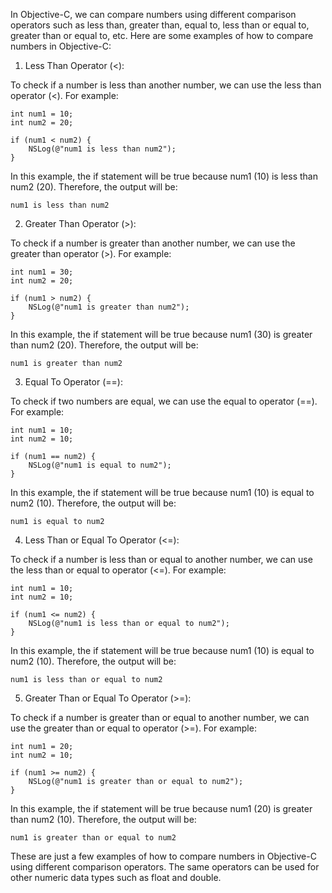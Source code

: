 In Objective-C, we can compare numbers using different comparison operators such as less than, greater than, equal to, less than or equal to, greater than or equal to, etc. Here are some examples of how to compare numbers in Objective-C:

1. Less Than Operator (<):

To check if a number is less than another number, we can use the less than operator (<). For example:

```
int num1 = 10;
int num2 = 20;

if (num1 < num2) {
    NSLog(@"num1 is less than num2");
}
```

In this example, the if statement will be true because num1 (10) is less than num2 (20). Therefore, the output will be:

```
num1 is less than num2
```

2. Greater Than Operator (>):

To check if a number is greater than another number, we can use the greater than operator (>). For example:

```
int num1 = 30;
int num2 = 20;

if (num1 > num2) {
    NSLog(@"num1 is greater than num2");
}
```

In this example, the if statement will be true because num1 (30) is greater than num2 (20). Therefore, the output will be:

```
num1 is greater than num2
```

3. Equal To Operator (==):

To check if two numbers are equal, we can use the equal to operator (==). For example:

```
int num1 = 10;
int num2 = 10;

if (num1 == num2) {
    NSLog(@"num1 is equal to num2");
}
```

In this example, the if statement will be true because num1 (10) is equal to num2 (10). Therefore, the output will be:

```
num1 is equal to num2
```

4. Less Than or Equal To Operator (<=):

To check if a number is less than or equal to another number, we can use the less than or equal to operator (<=). For example:

```
int num1 = 10;
int num2 = 10;

if (num1 <= num2) {
    NSLog(@"num1 is less than or equal to num2");
}
```

In this example, the if statement will be true because num1 (10) is equal to num2 (10). Therefore, the output will be:

```
num1 is less than or equal to num2
```

5. Greater Than or Equal To Operator (>=):

To check if a number is greater than or equal to another number, we can use the greater than or equal to operator (>=). For example:

```
int num1 = 20;
int num2 = 10;

if (num1 >= num2) {
    NSLog(@"num1 is greater than or equal to num2");
}
```

In this example, the if statement will be true because num1 (20) is greater than num2 (10). Therefore, the output will be:

```
num1 is greater than or equal to num2
```

These are just a few examples of how to compare numbers in Objective-C using different comparison operators. The same operators can be used for other numeric data types such as float and double.